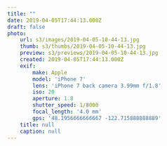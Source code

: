 ```yaml
---
title: ""
date: 2019-04-05T17:44:13.000Z
draft: false
photo:
    url: s3/images/2019-04-05-10-44-13.jpg
    thumb: s3/thumbs/2019-04-05-10-44-13.jpg
    preview: s3/previews/2019-04-05-10-44-13.jpg
    created: 2019-04-05T17:44:13.000Z
    exif:
        make: Apple
        model: 'iPhone 7'
        lens: 'iPhone 7 back camera 3.99mm f/1.8'
        iso: 20
        aperture: 1.8
        shutter_speed: 1/8000
        focal_length: '4.0 mm'
        gps: '48.1956666666667 -122.715888888889'
    title: null
    caption: null
---
```


